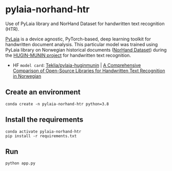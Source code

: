 # pylaia-norhand-htr
Use of PyLaia library and NorHand Dataset for handwritten text recognition (HTR).

[PyLaia](https://github.com/jpuigcerver/PyLaia) is a device agnostic, PyTorch-based, deep learning toolkit for handwritten document analysis. This particular model was trained using PyLaia library on Norwegian historical documents ([NorHand Dataset](https://zenodo.org/record/6542056)) during the [HUGIN-MUNIN project](https://hugin-munin-project.github.io) for handwritten text recognition.

* HF `model card`: [Teklia/pylaia-huginmunin](https://huggingface.co/Teklia/pylaia-huginmunin) | [A Comprehensive Comparison of Open-Source Libraries for Handwritten Text Recognition in Norwegian](https://doi.org/10.1007/978-3-031-06555-2_27)

## Create an environment
    conda create -n pylaia-norhand-htr python=3.8

## Install the requirements
    conda activate pylaia-norhand-htr
    pip install -r requirements.txt

## Run
    python app.py